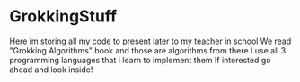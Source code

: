# GrokkingStuff

Here im storing all my code to present later to my teacher in school
We read "Grokking Algorithms" book and those are algorithms from there
I use all 3 programming languages that i learn to implement them 
If interested go ahead and look inside!
